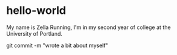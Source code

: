 # hello-world
My name is Zella Running, I'm in my second year of college at the University of Portland.




git commit -m "wrote a bit about myself"
